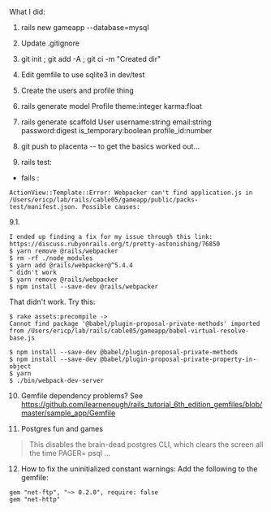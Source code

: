 What I did:

1. rails new gameapp --database=mysql
2. Update .gitignore
3. git init ; git add -A ; git ci -m "Created dir"
4. Edit gemfile to use sqlite3 in dev/test

5. Create the users and profile thing

6. rails generate model Profile theme:integer karma:float
7. rails generate scaffold User username:string email:string password:digest is_temporary:boolean profile_id:number

8. git push to placenta -- to get the basics worked out...

9. rails test:
- fails :
```
ActionView::Template::Error: Webpacker can't find application.js in /Users/ericp/lab/rails/cable05/gameapp/public/packs-test/manifest.json. Possible causes:
```
9.1. 
```
I ended up finding a fix for my issue through this link: https://discuss.rubyonrails.org/t/pretty-astonishing/76850
$ yarn remove @rails/webpacker
$ rm -rf ./node_modules
$ yarn add @rails/webpacker@^5.4.4
^ didn't work
$ yarn remove @rails/webpacker
$ npm install --save-dev @rails/webpacker
```

That didn't work. Try this:
```
$ rake assets:precompile ->
Cannot find package '@babel/plugin-proposal-private-methods' imported from /Users/ericp/lab/rails/cable05/gameapp/babel-virtual-resolve-base.js

$ npm install --save-dev @babel/plugin-proposal-private-methods
$ npm install --save-dev @babel/plugin-proposal-private-property-in-object
$ yarn
$ ./bin/webpack-dev-server
```

10. Gemfile dependency problems?
See https://github.com/learnenough/rails_tutorial_6th_edition_gemfiles/blob/master/sample_app/Gemfile

11. Postgres fun and games

> This disables the brain-dead postgres CLI, which clears the screen all the time
PAGER= psql ...

12. How to fix the uninitialized constant warnings:
Add the following to the gemfile:

```
gem "net-ftp", "~> 0.2.0", require: false
gem "net-http"
```

